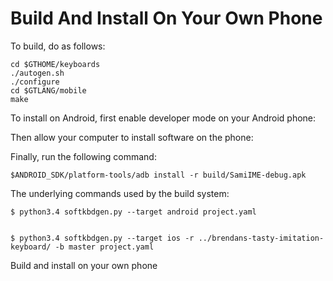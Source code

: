Build And Install On Your Own Phone
=======

To build, do as follows:


```
cd $GTHOME/keyboards
./autogen.sh
./configure
cd $GTLANG/mobile
make
```


To install on Android, first enable developer mode on your Android phone:


Then allow your computer to install software on the phone:


Finally, run the following command:
```
$ANDROID_SDK/platform-tools/adb install -r build/SamiIME-debug.apk
```


The underlying commands used by the build system:


```
$ python3.4 softkbdgen.py --target android project.yaml


$ python3.4 softkbdgen.py --target ios -r ../brendans-tasty-imitation-keyboard/ -b master project.yaml
```


Build and install on your own phone



